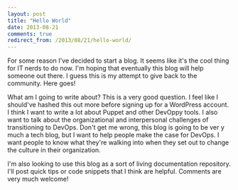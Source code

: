 ```yaml
---
layout: post
title: "Hello World"
date: 2013-08-21
comments: true
redirect_from: /2013/08/21/hello-world/
---
```


For some reason I've decided to start a blog. It seems like it's the cool thing for IT nerds to do now. I'm hoping that eventually this blog will help someone out there. I guess this is my attempt to give back to the community. Here goes!

What am I going to write about? This is a very good question. I feel like I should've hashed this out more before signing up for a WordPress account. I think I want to write a lot about Puppet and other DevOppy tools. I also want to talk about the organizational and interpersonal challenges of transitioning to DevOps. Don't get me wrong, this blog is going to be ver y much a tech blog, but I want to help people make the case for DevOps. I want people to know what they're walking into when they set out to change the culture in their organization.

I'm also looking to use this blog as a sort of living documentation repository. I'll post quick tips or code snippets that I think are helpful. Comments are very much welcome!

